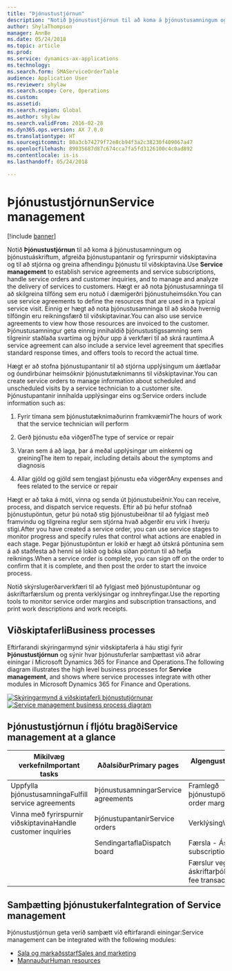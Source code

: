```yaml
---
title: "Þjónustustjórnun"
description: "Notið þjónustustjórnun til að koma á þjónustusamningum og þjónustuáskriftum, afgreiða þjónustupantanir og fyrirspurnir viðskiptavina og til að stjórna og greina afhendingu þjónustu til viðskiptavina."
author: ShylaThompson
manager: AnnBe
ms.date: 05/24/2018
ms.topic: article
ms.prod: 
ms.service: dynamics-ax-applications
ms.technology: 
ms.search.form: SMAServiceOrderTable
audience: Application User
ms.reviewer: shylaw
ms.search.scope: Core, Operations
ms.custom: 
ms.assetid: 
ms.search.region: Global
ms.author: shylaw
ms.search.validFrom: 2016-02-28
ms.dyn365.ops.version: AX 7.0.0
ms.translationtype: HT
ms.sourcegitcommit: 80a3cb74279f72e8cb94f3a2c38230f409067a47
ms.openlocfilehash: 89035687d87c674cca7fa5fd3126100c4c0ad892
ms.contentlocale: is-is
ms.lasthandoff: 05/24/2018

---
```



# <a name="service-management"></a><span data-ttu-id="5e04d-103">Þjónustustjórnun</span><span class="sxs-lookup"><span data-stu-id="5e04d-103">Service management</span></span> 

[!include [banner](../includes/banner.md)]


<span data-ttu-id="5e04d-104">Notið **Þjónustustjórnun** til að koma á þjónustusamningum og þjónustuáskriftum, afgreiða þjónustupantanir og fyrirspurnir viðskiptavina og til að stjórna og greina afhendingu þjónustu til viðskiptavina.</span><span class="sxs-lookup"><span data-stu-id="5e04d-104">Use **Service management** to establish service agreements and service subscriptions, handle service orders and customer inquiries, and to manage and analyze the delivery of services to customers.</span></span> <span data-ttu-id="5e04d-105">Hægt er að nota þjónustusamninga til að skilgreina tilföng sem eru notuð í dæmigerðri þjónustuheimsókn.</span><span class="sxs-lookup"><span data-stu-id="5e04d-105">You can use service agreements to define the resources that are used in a typical service visit.</span></span> <span data-ttu-id="5e04d-106">Einnig er hægt að nota þjónustusamninga til að skoða hvernig tilföngin eru reikningsfærð til viðskiptavinar.</span><span class="sxs-lookup"><span data-stu-id="5e04d-106">You can also use service agreements to view how those resources are invoiced to the customer.</span></span> <span data-ttu-id="5e04d-107">Þjónustusamningur geta einnig innihaldið þjónustustigssamning sem tilgreinir staðlaða svartíma og býður upp á verkfæri til að skrá rauntíma.</span><span class="sxs-lookup"><span data-stu-id="5e04d-107">A service agreement can also include a service level agreement that specifies standard response times, and offers tools to record the actual time.</span></span>

<span data-ttu-id="5e04d-108">Hægt er að stofna þjónustupantanir til að stjórna upplýsingum um áætlaðar og óundirbúnar heimsóknir þjónustutæknimanns til viðskiptavinar.</span><span class="sxs-lookup"><span data-stu-id="5e04d-108">You can create service orders to manage information about scheduled and unscheduled visits by a service technician to a customer site.</span></span> <span data-ttu-id="5e04d-109">Þjónustupantanir innihalda upplýsingar eins og:</span><span class="sxs-lookup"><span data-stu-id="5e04d-109">Service orders include information such as:</span></span>

1.  <span data-ttu-id="5e04d-110">Fyrir tímana sem þjónustutæknimaðurinn framkvæmir</span><span class="sxs-lookup"><span data-stu-id="5e04d-110">The hours of work that the service technician will perform</span></span>

2.  <span data-ttu-id="5e04d-111">Gerð þjónustu eða viðgerð</span><span class="sxs-lookup"><span data-stu-id="5e04d-111">The type of service or repair</span></span>

3.  <span data-ttu-id="5e04d-112">Varan sem á að laga, þar á meðal upplýsingar um einkenni og greining</span><span class="sxs-lookup"><span data-stu-id="5e04d-112">The item to repair, including details about the symptoms and diagnosis</span></span>

4.  <span data-ttu-id="5e04d-113">Allar gjöld og gjöld sem tengjast þjónustu eða viðgerð</span><span class="sxs-lookup"><span data-stu-id="5e04d-113">Any expenses and fees related to the service or repair</span></span>

<span data-ttu-id="5e04d-114">Hægt er að taka á móti, vinna og senda út þjónustubeiðnir.</span><span class="sxs-lookup"><span data-stu-id="5e04d-114">You can receive, process, and dispatch service requests.</span></span> <span data-ttu-id="5e04d-115">Eftir að þú hefur stofnað þjónustupöntun, getur þú notað stig þjónustubeiðnar til að fylgjast með framvindu og tilgreina reglur sem stjórna hvað aðgerðir eru virk í hverju stigi.</span><span class="sxs-lookup"><span data-stu-id="5e04d-115">After you have created a service order, you can use service stages to monitor progress and specify rules that control what actions are enabled in each stage.</span></span> <span data-ttu-id="5e04d-116">Þegar þjónustupöntun er lokið er hægt að útskrá pöntunina sem á að staðfesta að henni sé lokið og bóka síðan pöntun til að hefja reiknings.</span><span class="sxs-lookup"><span data-stu-id="5e04d-116">When a service order is complete, you can sign off on the order to confirm that it is complete, and then post the order to start the invoice process.</span></span>

<span data-ttu-id="5e04d-117">Notið skýrslugerðarverkfæri til að fylgjast með þjónustupöntunar og áskriftarfærslum og prenta verklýsingar og innhreyfingar.</span><span class="sxs-lookup"><span data-stu-id="5e04d-117">Use the reporting tools to monitor service order margins and subscription transactions, and print work descriptions and work receipts.</span></span>

## <a name="business-processes"></a><span data-ttu-id="5e04d-118">Viðskiptaferli</span><span class="sxs-lookup"><span data-stu-id="5e04d-118">Business processes</span></span>

<span data-ttu-id="5e04d-119">Eftirfarandi skýringarmynd sýnir viðskiptaferla á háu stigi fyrir **Þjónustustjórnun** og sýnir hvar þjónustuferlar samþættast við aðrar einingar í Microsoft Dynamics 365 for Finance and Operations.</span><span class="sxs-lookup"><span data-stu-id="5e04d-119">The following diagram illustrates the high level business processes for **Service management**, and shows where service processes integrate with other modules in Microsoft Dynamics 365 for Finance and Operations.</span></span>

<span data-ttu-id="5e04d-120">[![Skýringarmynd á viðskiptaferli þjónustutjórnunar](./media/sm_home_page.gif)](./media/sm_home_page.gif)</span><span class="sxs-lookup"><span data-stu-id="5e04d-120">[![Service management business process diagram](./media/sm_home_page.gif)](./media/sm_home_page.gif)</span></span>

## <a name="service-management-at-a-glance"></a><span data-ttu-id="5e04d-121">Þjónustustjórnun í fljótu bragði</span><span class="sxs-lookup"><span data-stu-id="5e04d-121">Service management at a glance</span></span>

|<span data-ttu-id="5e04d-122">Mikilvæg verkefni</span><span class="sxs-lookup"><span data-stu-id="5e04d-122">Important tasks</span></span>           | <span data-ttu-id="5e04d-123">Aðalsíður</span><span class="sxs-lookup"><span data-stu-id="5e04d-123">Primary pages</span></span>                         |<span data-ttu-id="5e04d-124">Algengustu skýrslur</span><span class="sxs-lookup"><span data-stu-id="5e04d-124">Popular reports</span></span>              |
|--------------------------|---------------------------------------|-----------------------------|
|<span data-ttu-id="5e04d-125">Uppfylla þjónustusamninga</span><span class="sxs-lookup"><span data-stu-id="5e04d-125">Fulfill service agreements</span></span>|<span data-ttu-id="5e04d-126">Þjónustusamningar</span><span class="sxs-lookup"><span data-stu-id="5e04d-126">Service agreements</span></span>                     |<span data-ttu-id="5e04d-127">Framlegð þjónustupöntunar</span><span class="sxs-lookup"><span data-stu-id="5e04d-127">Service order margin</span></span>         |
|<span data-ttu-id="5e04d-128">Vinna með fyrirspurnir viðskiptavina</span><span class="sxs-lookup"><span data-stu-id="5e04d-128">Handle customer inquiries</span></span> |<span data-ttu-id="5e04d-129">Þjónustupantanir</span><span class="sxs-lookup"><span data-stu-id="5e04d-129">Service orders</span></span>                         |<span data-ttu-id="5e04d-130">Verklýsing</span><span class="sxs-lookup"><span data-stu-id="5e04d-130">Work description</span></span>             |
|                          |<span data-ttu-id="5e04d-131">Sendingartafla</span><span class="sxs-lookup"><span data-stu-id="5e04d-131">Dispatch board</span></span>                         |<span data-ttu-id="5e04d-132">Færsla - Áskrift</span><span class="sxs-lookup"><span data-stu-id="5e04d-132">Transaction - subscription</span></span>   |
|                          |                                       |<span data-ttu-id="5e04d-133">Færslur vegna áskriftarþóknunar</span><span class="sxs-lookup"><span data-stu-id="5e04d-133">Subscription fee transactions</span></span>|


## <a name="integration-of-service-management"></a><span data-ttu-id="5e04d-134">Samþætting þjónustukerfa</span><span class="sxs-lookup"><span data-stu-id="5e04d-134">Integration of Service management</span></span>

<span data-ttu-id="5e04d-135">Þjónustustjórnun geta verið samþætt við eftirfarandi einingar:</span><span class="sxs-lookup"><span data-stu-id="5e04d-135">Service management can be integrated with the following modules:</span></span>

  - [<span data-ttu-id="5e04d-136">Sala og markaðsstarf</span><span class="sxs-lookup"><span data-stu-id="5e04d-136">Sales and marketing</span></span>](../sales-marketing/overview-sales-marketing.md)
  - [<span data-ttu-id="5e04d-137">Mannauður</span><span class="sxs-lookup"><span data-stu-id="5e04d-137">Human resources</span></span>](https://docs.microsoft.com/en-us/dynamics365/unified-operations/talent/index)

  


